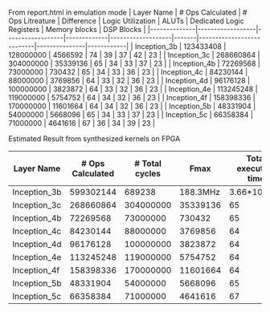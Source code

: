 From report.html in emulation mode
| Layer Name   | # Ops Calculated | # Ops Litreature | Difference  | Logic Utilization | ALUTs | Dedicated Logic Registers | Memory blocks | DSP Blocks |
|--------------|------------------|------------------|-------------|-------------------|-------|---------------------------|---------------|------------|
| Inception_3b | 123433408        | 128000000        | 4566592     | 74                | 39    | 37                        | 42            | 23         |
| Inception_3c | 268660864        | 304000000        | 35339136    | 65                | 34    | 33                        | 37            | 23         |
| Inception_4b | 72269568         | 73000000         | 730432      | 65                | 34    | 33                        | 36            | 23         |
| Inception_4c | 84230144         | 88000000         | 3769856     | 64                | 33    | 32                        | 36            | 23         |
| Inception_4d | 96176128         | 100000000        | 3823872     | 64                | 33    | 32                        | 36            | 23         |
| Inception_4e | 113245248        | 119000000        | 5754752     | 64                | 34    | 32                        | 36            | 23         |
| Inception_4f | 158398336        | 170000000        | 11601664    | 64                | 34    | 32                        | 36            | 23         |
| Inception_5b | 48331904         | 54000000         | 5668096     | 65                | 34    | 33                        | 37            | 23         |
| Inception_5c | 66358384         | 71000000         | 4641616     | 67                | 36    | 34                        | 39            | 23         |




Estimated Result from synthesized kernels on FPGA

| Layer Name   | # Ops Calculated | # Total cycles | Fmax  | Total execution time | Ops/cycle | Global Memory (r/w) | Ops/byte | 
|--------------|------------------|------------------|-------------|-------------------|-------|---------------------------|---------------|
| Inception_3b | 599302144        | 689238           | 188.3MHz    | 3.66*10^(-3)      | 869   | 37.91Mb                   |15             |
| Inception_3c | 268660864        | 304000000        | 35339136    | 65                | 34    | 33                        | 37            |
| Inception_4b | 72269568         | 73000000         | 730432      | 65                | 34    | 33                        | 36            |
| Inception_4c | 84230144         | 88000000         | 3769856     | 64                | 33    | 32                        | 36            |
| Inception_4d | 96176128         | 100000000        | 3823872     | 64                | 33    | 32                        | 36            |
| Inception_4e | 113245248        | 119000000        | 5754752     | 64                | 34    | 32                        | 36            |
| Inception_4f | 158398336        | 170000000        | 11601664    | 64                | 34    | 32                        | 36            |
| Inception_5b | 48331904         | 54000000         | 5668096     | 65                | 34    | 33                        | 37            |
| Inception_5c | 66358384         | 71000000         | 4641616     | 67                | 36    | 34                        | 39            |